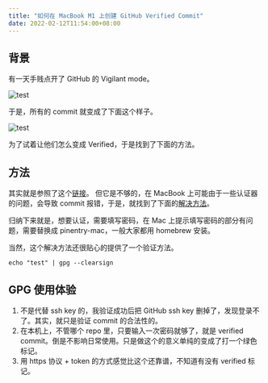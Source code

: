 ```yaml
---
title: "如何在 MacBook M1 上创建 GitHub Verified Commit"
date: 2022-02-12T11:54:00+08:00
---
```


## 背景

有一天手贱点开了 GitHub 的 Vigilant mode。

![test](/posts/images/2022-02-12-12.02.07.png)

于是，所有的 commit 就变成了下面这个样子。

![test](/posts/images/2022-02-12-12.11.01.png)

为了试着让他们怎么变成 Verified，于是找到了下面的方法。

## 方法

其实就是参照了这个[链接](https://zhuanlan.zhihu.com/p/76861431)。
但它是不够的，在 MacBook 上可能由于一些认证器的问题，会导致 commit 报错，于是，就找到了下面的[解决方法](https://stackoverflow.com/a/40066889)。

归纳下来就是，想要认证，需要填写密码，在 Mac 上提示填写密码的部分有问题，需要替换成 pinentry-mac，一般大家都用 homebrew 安装。

当然，这个解决方法还很贴心的提供了一个验证方法。

```shell
echo "test" | gpg --clearsign
```

## GPG 使用体验

1. 不是代替 ssh key 的，我验证成功后把 GitHub ssh key 删掉了，发现登录不了。其实，就只是验证 commit 的合法性的。
1. 在本机上，不管哪个 repo 里，只要输入一次密码就够了，就是 verified commit。倒是不影响日常使用。只是做这个的意义单纯的变成了打一个绿色标记。
1. 用 https 协议 + token 的方式感觉比这个还靠谱，不知道有没有 verified 标记。
